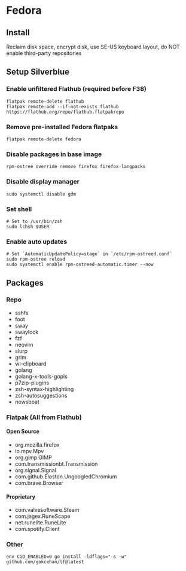 # Fedora

## Install

Reclaim disk space, encrypt disk, use SE-US keyboard layout, do NOT enable third-party repositories

## Setup Silverblue

### Enable unfiltered Flathub (required before F38)

```
flatpak remote-delete flathub
flatpak remote-add --if-not-exists flathub https://flathub.org/repo/flathub.flatpakrepo
```

### Remove pre-installed Fedora flatpaks

```
flatpak remote-delete fedora
```

### Disable packages in base image

```
rpm-ostree override remove firefox firefox-langpacks
```

### Disable display manager

```
sudo systemctl disable gdm
```

### Set shell

```
# Set to /usr/bin/zsh
sudo lchsh $USER
```

### Enable auto updates

```
# Set `AutomaticUpdatePolicy=stage` in `/etc/rpm-ostreed.conf`
sudo rpm-ostree reload
sudo systemctl enable rpm-ostreed-automatic.timer --now
```

## Packages

### Repo

- sshfs
- foot
- sway
- swaylock
- fzf
- neovim
- slurp
- grim
- wl-clipboard
- golang
- golang-x-tools-gopls
- p7zip-plugins
- zsh-syntax-highlighting
- zsh-autosuggestions
- newsboat

### Flatpak (All from Flathub)

#### Open Source

- org.mozilla.firefox
- io.mpv.Mpv
- org.gimp.GIMP
- com.transmissionbt.Transmission
- org.signal.Signal
- com.github.Eloston.UngoogledChromium
- com.brave.Browser

#### Proprietary

- com.valvesoftware.Steam
- com.jagex.RuneScape
- net.runelite.RuneLite
- com.spotify.Client

### Other

```
env CGO_ENABLED=0 go install -ldflags="-s -w" github.com/gokcehan/lf@latest
```
